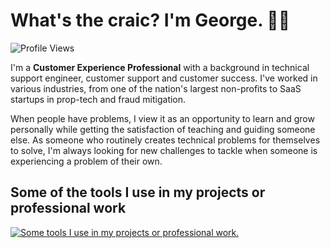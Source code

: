 # What's the craic? I'm George. 👋🏻

![Profile Views](https://komarev.com/ghpvc/?username=G-Ke&color=2fa87c&style=for-the-badge)

I'm a **Customer Experience Professional** with a background in technical support engineer, customer support and customer success. I've worked in various industries, from one of the nation's largest non-profits to SaaS startups in prop-tech and fraud mitigation.

When people have problems, I view it as an opportunity to learn and grow personally while getting the satisfaction of teaching and guiding someone else. As someone who routinely creates technical problems for themselves to solve, I'm always looking for new challenges to tackle when someone is experiencing a problem of their own.

## Some of the tools I use in my projects or professional work

[![Some tools I use in my projects or professional work.](https://skillicons.dev/icons?i=aws,gcp,linux,bash,css,html,js,ts,py,django,fastapi,docker,postman,tailwind,vscode,sqlite,svelte,nix,regex,terraform,vue,vscode&perline=11)](https://skillicons.dev)
